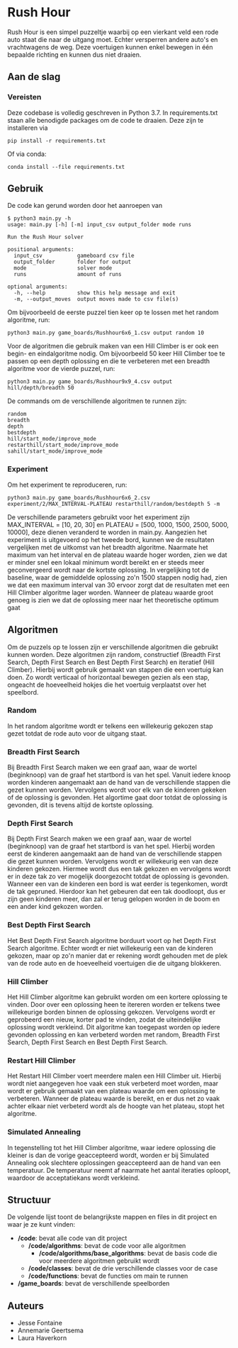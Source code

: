# Rush Hour
Rush Hour is een simpel puzzeltje waarbij op een vierkant veld een rode auto staat die naar de uitgang moet. Echter versperren andere auto's en vrachtwagens de weg. Deze voertuigen kunnen enkel bewegen in één bepaalde richting en kunnen dus niet draaien. 

## Aan de slag
### Vereisten
Deze codebase is volledig geschreven in Python 3.7. In requirements.txt staan alle benodigde packages om de code te draaien. Deze zijn te installeren via 
```
pip install -r requirements.txt
```
Of via conda:
```
conda install --file requirements.txt
```

## Gebruik
De code kan gerund worden door het aanroepen van 
```
$ python3 main.py -h
usage: main.py [-h] [-m] input_csv output_folder mode runs

Run the Rush Hour solver

positional arguments:
  input_csv           gameboard csv file
  output_folder       folder for output
  mode                solver mode
  runs                amount of runs

optional arguments:
  -h, --help          show this help message and exit
  -m, --output_moves  output moves made to csv file(s)
```
Om bijvoorbeeld de eerste puzzel tien keer op te lossen met het random algoritme, run:
```
python3 main.py game_boards/Rushhour6x6_1.csv output random 10
```
Voor de algoritmen die gebruik maken van een Hill Climber is er ook een begin- en eindalgoritme nodig. Om bijvoorbeeld 50 keer Hill Climber toe te passen op een depth oplossing en die te verbeteren met een breadth algoritme voor de vierde puzzel, run:
```
python3 main.py game_boards/Rushhour9x9_4.csv output hill/depth/breadth 50
```
De commands om de verschillende algoritmen te runnen zijn:
```
random
breadth
depth
bestdepth
hill/start_mode/improve_mode
restarthill/start_mode/improve_mode
sahill/start_mode/improve_mode
```
### Experiment 
Om het experiment te reproduceren, run: 
```
python3 main.py game_boards/Rushhour6x6_2.csv experiment/2/MAX_INTERVAL-PLATEAU restarthill/random/bestdepth 5 -m
```
De verschillende parameters gebruikt voor het experiment zijn MAX_INTERVAL = [10, 20, 30] en PLATEAU = [500, 1000, 1500, 2500, 5000, 10000], deze dienen veranderd te worden in main.py. Aangezien het experiment is uitgevoerd op het tweede bord, kunnen we de resultaten vergelijken met de uitkomst van het breadth algoritme. Naarmate het maximum van het interval en de plateau waarde hoger worden, zien we dat er minder snel een lokaal minimum wordt bereikt en er steeds meer geconvergeerd wordt naar de kortste oplossing. In vergelijking tot de baseline, waar de gemiddelde oplossing zo'n 1500 stappen nodig had, zien we dat een maximum interval van 30 ervoor zorgt dat de resultaten met een Hill Climber algoritme lager worden. Wanneer de plateau waarde groot genoeg is zien we dat de oplossing meer naar het theoretische optimum gaat
## Algoritmen
Om de puzzels op te lossen zijn er verschillende algoritmen die gebruikt kunnen worden. Deze algoritmen zijn random, constructief (Breadth First Search, 
Depth First Search en Best Depth First Search) en iteratief (Hill Climber). Hierbij wordt gebruik gemaakt van stappen die een voertuig kan doen. Zo wordt verticaal of horizontaal bewegen gezien als een stap, ongeacht de hoeveelheid hokjes die het voertuig verplaatst over het speelbord.
### Random
In het random algoritme wordt er telkens een willekeurig gekozen stap gezet totdat de rode auto voor de uitgang staat.
### Breadth First Search
Bij Breadth First Search maken we een graaf aan, waar de wortel (beginknoop) van de graaf het startbord is van het spel. Vanuit iedere knoop worden kinderen aangemaakt aan de hand van de verschillende stappen die gezet kunnen worden. Vervolgens wordt voor elk van de kinderen gekeken of de oplossing is gevonden. Het algortime gaat door totdat de oplossing is gevonden, dit is tevens altijd de kortste oplossing.
### Depth First Search
Bij Depth First Search maken we een graaf aan, waar de wortel (beginknoop) van de graaf het startbord is van het spel. Hierbij worden eerst de kinderen aangemaakt aan de hand van de verschillende stappen die gezet kunnen worden. Vervolgens wordt er willekeurig een van deze kinderen gekozen. Hiermee wordt dus een tak gekozen en vervolgens wordt er in deze tak zo ver mogelijk doorgezocht totdat de oplossing is gevonden. Wanneer een van de kinderen een bord is wat eerder is tegenkomen, wordt de tak gepruned. Hierdoor kan het gebeuren dat een tak doodloopt, dus er zijn geen kinderen meer, dan zal er terug gelopen worden in de boom en een ander kind gekozen worden.
### Best Depth First Search
Het Best Depth First Search algoritme borduurt voort op het Depth First Search algoritme. Echter wordt er niet willekeurig een van de kinderen gekozen, maar op zo'n manier dat er rekening wordt gehouden met de plek van de rode auto en de hoeveelheid voertuigen die de uitgang blokkeren. 
### Hill Climber
Het Hill Climber algoritme kan gebruikt worden om een kortere oplossing te vinden. Door over een oplossing heen te itereren worden er telkens twee willekeurige borden binnen de oplossing gekozen. Vervolgens wordt er geprobeerd een nieuw, korter pad te vinden, zodat de uiteindelijke oplossing wordt verkleind. Dit algoritme kan toegepast worden op iedere gevonden oplossing en kan verbeterd worden met random, Breadth First Search, Depth First Search en Best Depth First Search. 
### Restart Hill Climber
Het Restart Hill Climber voert meerdere malen een Hill Climber uit. Hierbij wordt niet aangegeven hoe vaak een stuk verbeterd moet worden, maar wordt er gebruik gemaakt van een plateau waarde om een oplossing te verbeteren. Wanneer de plateau waarde is bereikt, en er dus net zo vaak achter elkaar niet verbeterd wordt als de hoogte van het plateau, stopt het algoritme.
### Simulated Annealing
In tegenstelling tot het Hill Climber algoritme, waar iedere oplossing die kleiner is dan de vorige geaccepteerd wordt, worden er bij Simulated Annealing ook slechtere oplossingen geaccepteerd aan de hand van een temperatuur. De temperatuur neemt af naarmate het aantal iteraties oploopt, waardoor de acceptatiekans wordt verkleind.

## Structuur
De volgende lijst toont de belangrijkste mappen en files in dit project en waar je ze kunt vinden:
- **/code**: bevat alle code van dit project
    - **/code/algorithms**: bevat de code voor alle algoritmen
      - **/code/algorithms/base_algorithms**: bevat de basis code die voor meerdere algoritmen gebruikt wordt
    - **/code/classes**: bevat de drie verschillende classes voor de case
    - **/code/functions**: bevat de functies om main te runnen
- **/game_boards**: bevat de verschillende speelborden

## Auteurs
- Jesse Fontaine
- Annemarie Geertsema
- Laura Haverkorn
